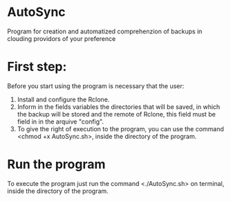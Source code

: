 # AutoSync
Program for creation and automatized comprehenzion of backups in clouding providors of your preference

# First step:
Before you start using the program is necessary that the user:
 1) Install and configure the Rclone.
 2) Inform in the fields variables the directories that will be saved, in which the backup will be stored and the remote of Rclone, this field must be field in  in the arquive "config".
 3) To give the right of execution to the program, you can use the command <chmod +x AutoSync.sh>, inside the directory of the program.
    
# Run the program
To execute the program just run the command <./AutoSync.sh> on terminal, inside the directory of the program.

